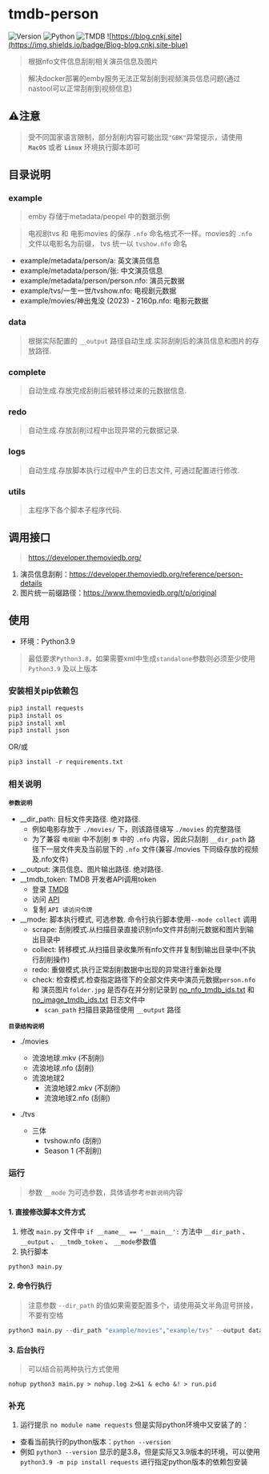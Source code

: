 # tmdb-person

![Version](https://img.shields.io/badge/version-1.0.4-blue)
![Python](https://img.shields.io/badge/Python-3.9-green)
![TMDB](https://img.shields.io/badge/TMDB-V3-orign)
![https://blog.cnkj.site](https://img.shields.io/badge/Blog-blog.cnkj.site-blue)

> 根据nfo文件信息刮削相关演员信息及图片

> 解决docker部署的emby服务无法正常刮削到视频演员信息问题(通过nastool可以正常刮削到视频信息)

## ⚠️注意
> 受不同国家语言限制，部分刮削内容可能出现`"GBK"`异常提示，请使用 **`MacOS`** 或者 **`Linux`** 环境执行脚本即可

## 目录说明
### example
> emby 存储于metadata/peopel 中的数据示例

> 电视剧tvs 和 电影movies 的保存 `.nfo` 命名格式不一样。movies的 `.nfo` 文件以电影名为前缀， tvs 统一以 `tvshow.nfo` 命名

* example/metadata/person/a: 英文演员信息
* example/metadata/person/张: 中文演员信息
* example/metadata/person/person.nfo: 演员元数据
* example/tvs/一生一世/tvshow.nfo: 电视剧元数据
* example/movies/神出鬼没 (2023) - 2160p.nfo: 电影元数据

### data
> 根据实际配置的 `__output` 路径自动生成.实际刮削后的演员信息和图片的存放路径.

### complete
> 自动生成.存放完成刮削后被转移过来的元数据信息.

### redo
> 自动生成.存放刮削过程中出现异常的元数据记录.

### logs
> 自动生成.存放脚本执行过程中产生的日志文件, 可通过配置进行修改.

### utils
> 主程序下各个脚本子程序代码.

## 调用接口
> https://developer.themoviedb.org/

1. 演员信息刮削：https://developer.themoviedb.org/reference/person-details
2. 图片统一前缀路径：https://www.themoviedb.org/t/p/original

## 使用
* 环境：Python3.9
> 最低要求`Python3.8`，如果需要xml中生成`standalone`参数则必须至少使用`Python3.9` 及以上版本

### 安装相关pip依赖包

```python
pip3 install requests
pip3 install os
pip3 install xml
pip3 install json
```
OR/或

```python
pip3 install -r requirements.txt
```

### 相关说明

**`参数说明`**
* __dir_path: 目标文件夹路径. 绝对路径.
  * 例如电影存放于 `./movies/` 下，则该路径填写 `./movies` 的完整路径
  * 为了兼容 `电视剧` 中不刮削 `季` 中的 `.nfo` 内容，因此只刮削 `__dir_path` 路径下一层文件夹及当前层下的 `.nfo` 文件(兼容./movies 下同级存放的视频及.nfo文件)
* __output: 演员信息、图片输出路径. 绝对路径.
* __tmdb_token: TMDB 开发者API调用token
  * 登录 [TMDB](https://www.themoviedb.org/login)
  * 访问 [API](https://www.themoviedb.org/settings/api)
  * 复制 `API 读访问令牌`
* __mode: 脚本执行模式, 可选参数. 命令行执行脚本使用```--mode collect``` 调用
  * scrape: 刮削模式.从扫描目录直接识别nfo文件并刮削元数据和图片到输出目录中
  * collect: 转移模式.从扫描目录收集所有nfo文件并复制到输出目录中(不执行刮削操作)
  * redo: 重做模式.执行正常刮削数据中出现的异常进行重新处理
  * check: 检查模式.检查指定路径下的全部文件夹中演员元数据`person.nfo` 和 演员图片`folder.jpg` 是否存在并分别记录到 [no_nfo_tmdb_ids.txt](./check/no_nfo_tmdb_ids.txt) 和 [no_image_tmdb_ids.txt](./check/no_image_tmdb_ids.txt) 日志文件中
    * `scan_path` 扫描目录路径使用 `__output` 路径

**`目录结构说明`**
- ./movies
  - 流浪地球.mkv (不刮削)
  - 流浪地球.nfo (刮削)
  - 流浪地球2
    - 流浪地球2.mkv (不刮削)
    - 流浪地球2.nfo (刮削)

- ./tvs
  - 三体
    - tvshow.nfo (刮削)
    - Season 1 (不刮削)

### 运行
> 参数 `__mode` 为可选参数，具体请参考`参数说明`内容

#### 1. 直接修改脚本文件方式
1. 修改 `main.py` 文件中 `if __name__ == '__main__':` 方法中 `__dir_path` 、 `__output` 、 `__tmdb_token` 、 `__mode`参数值
2. 执行脚本
```python
python3 main.py
```

#### 2. 命令行执行
> 注意参数 `--dir_path` 的值如果需要配置多个，请使用英文半角逗号拼接，不要有空格

```python
python3 main.py --dir_path "example/movies","example/tvs" --output data/metadata/person --tmdb_token tmdb_token --mode collect
```

#### 3. 后台执行
> 可以结合前两种执行方式使用

```shell
nohup python3 main.py > nohup.log 2>&1 & echo &! > run.pid
```

### 补充
1. 运行提示 `no module name requests` 但是实际python环境中又安装了的：
* 查看当前执行的python版本：```python --version```
* 例如 ```python3 --version``` 显示的是3.8，但是实际又3.9版本的环境，可以使用 ```python3.9 -m pip install requests``` 进行指定python版本的依赖包安装
